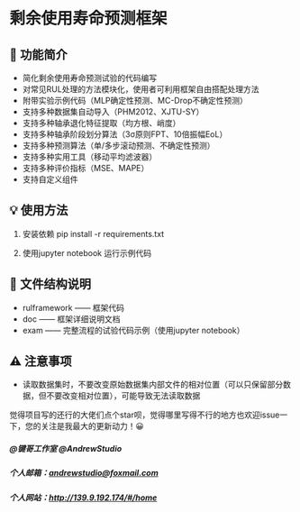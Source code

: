 # 剩余使用寿命预测框架

## 👻    功能简介
- 简化剩余使用寿命预测试验的代码编写
- 对常见RUL处理的方法模块化，使用者可利用框架自由搭配处理方法
- 附带实验示例代码（MLP确定性预测、MC-Drop不确定性预测）
- 支持多种数据集自动导入（PHM2012、XJTU-SY）
- 支持多种轴承退化特征提取（均方根、峭度）
- 支持多种轴承阶段划分算法（3σ原则FPT、10倍振幅EoL）
- 支持多种预测算法（单/多步滚动预测、不确定性预测）
- 支持多种实用工具（移动平均滤波器）
- 支持多种评价指标（MSE、MAPE）
- 支持自定义组件


## 💡    使用方法
1. 安装依赖 pip install -r requirements.txt

2. 使用jupyter notebook 运行示例代码

## 📂    文件结构说明
- rulframework —— 框架代码
- doc —— 框架详细说明文档
- exam —— 完整流程的试验代码示例（使用jupyter notebook）

## ⚠    注意事项
- 读取数据集时，不要改变原始数据集内部文件的相对位置（可以只保留部分数据，但不要改变相对位置），可能导致无法读取数据


觉得项目写的还行的大佬们点个star呗，觉得哪里写得不行的地方也欢迎issue一下，您的关注是我最大的更新动力！😀


##### @键哥工作室 @AndrewStudio
##### 个人邮箱：andrewstudio@foxmail.com
##### 个人网站：http://139.9.192.174/#/home

